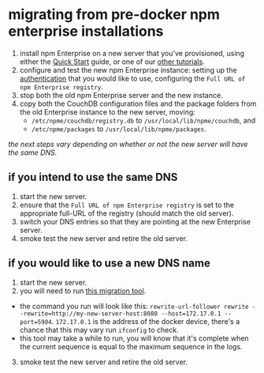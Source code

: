 <!--
title: Migrating from Old Servers
-->

# migrating from pre-docker npm enterprise installations

1. install npm Enterprise on a new server that you've provisioned,
   using either the [Quick Start](https://docs.npmjs.com/enterprise/intro) guide, or
   one of our [other tutorials](http://blog.npmjs.org/post/142409778875/run-npm-enterprise-on-aws-with-just-a-few-clicks).
2. configure and test the new npm Enterprise instance: setting up the
   [authentication](https://docs.npmjs.com/enterprise/github) that you would like to use,
   configuring the `Full URL of npm Enterprise registry`.
3. stop both the old npm Enterprise server and the new instance.
4. copy both the CouchDB configuration files and the package folders from the
   old Enterprise instance to the new server, moving:
     * `/etc/npme/couchdb/registry.db` to `/usr/local/lib/npme/couchdb`, and
     * `/etc/npme/packages` to `/usr/local/lib/npme/packages`.

_the next steps vary depending on whether or not the new server will have the same DNS._

## if you intend to use the same DNS

1. start the new server.
2. ensure that the `Full URL of npm Enterprise registry` is set to the appropriate
   full-URL of the registry (should match the old server).
3. switch your DNS entries so that they are pointing at the new Enterprise server.
4. smoke test the new server and retire the old server.

## if you would like to use a new DNS name

1. start the new server.
2. you will need to run [this migration tool](https://www.npmjs.com/package/rewrite-url-follower).
  * the command you run will look like this: `rewrite-url-follower rewrite --rewrite=http://my-new-server-host:8080 --host=172.17.0.1 --port=5984`.
    `172.17.0.1` is the address of the docker device, there's a chance that this may
    vary run `ifconfig` to check.
  * this tool may take a while to run, you will know that it's complete when the
    current sequence is equal to the maximum sequence in the logs.
3. smoke test the new server and retire the old server.
